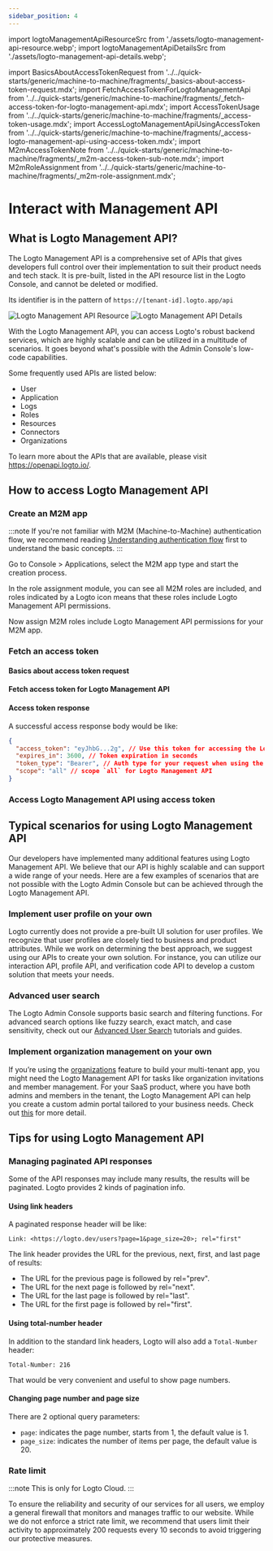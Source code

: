 ```yaml
---
sidebar_position: 4
---
```


import logtoManagementApiResourceSrc from './assets/logto-management-api-resource.webp';
import logtoManagementApiDetailsSrc from './assets/logto-management-api-details.webp';

import BasicsAboutAccessTokenRequest from '../../quick-starts/generic/machine-to-machine/fragments/\_basics-about-access-token-request.mdx';
import FetchAccessTokenForLogtoManagementApi from '../../quick-starts/generic/machine-to-machine/fragments/\_fetch-access-token-for-logto-management-api.mdx';
import AccessTokenUsage from '../../quick-starts/generic/machine-to-machine/fragments/\_access-token-usage.mdx';
import AccessLogtoManagementApiUsingAccessToken from '../../quick-starts/generic/machine-to-machine/fragments/\_access-logto-management-api-using-access-token.mdx';
import M2mAccessTokenNote from '../../quick-starts/generic/machine-to-machine/fragments/\_m2m-access-token-sub-note.mdx';
import M2mRoleAssignment from '../../quick-starts/generic/machine-to-machine/fragments/\_m2m-role-assignment.mdx';

# Interact with Management API

## What is Logto Management API?

The Logto Management API is a comprehensive set of APIs that gives developers full control over their implementation to suit their product needs and tech stack. It is pre-built, listed in the API resource list in the Logto Console, and cannot be deleted or modified.

Its identifier is in the pattern of `https://[tenant-id].logto.app/api`

<img alt="Logto Management API Resource" src={logtoManagementApiResourceSrc} />

<img alt="Logto Management API Details" src={logtoManagementApiDetailsSrc} />

With the Logto Management API, you can access Logto's robust backend services, which are highly scalable and can be utilized in a multitude of scenarios. It goes beyond what's possible with the Admin Console's low-code capabilities.

Some frequently used APIs are listed below:

- User
- Application
- Logs
- Roles
- Resources
- Connectors
- Organizations

To learn more about the APIs that are available, please visit https://openapi.logto.io/.

## How to access Logto Management API

### Create an M2M app

:::note
If you're not familiar with M2M (Machine-to-Machine) authentication flow, we recommend reading [Understanding authentication flow](/integrate-logto/integrate-logto-into-your-application/understand-authentication-flow/#machine-to-machine-authentication-flow) first to understand the basic concepts.
:::

Go to <CloudLink to="/applications">Console > Applications</CloudLink>, select the M2M app type and start the creation process.

<M2mRoleAssignment />

In the role assignment module, you can see all M2M roles are included, and roles indicated by a Logto icon means that these roles include Logto Management API permissions.

Now assign M2M roles include Logto Management API permissions for your M2M app.

### Fetch an access token

#### Basics about access token request

<BasicsAboutAccessTokenRequest />

#### Fetch access token for Logto Management API

<FetchAccessTokenForLogtoManagementApi />

#### Access token response

A successful access response body would be like:

```json
{
  "access_token": "eyJhbG...2g", // Use this token for accessing the Logto Management API
  "expires_in": 3600, // Token expiration in seconds
  "token_type": "Bearer", // Auth type for your request when using the access token
  "scope": "all" // scope `all` for Logto Management API
}
```

<M2mAccessTokenNote />

### Access Logto Management API using access token

<AccessTokenUsage />

<AccessLogtoManagementApiUsingAccessToken />

## Typical scenarios for using Logto Management API

Our developers have implemented many additional features using Logto Management API. We believe that our API is highly scalable and can support a wide range of your needs. Here are a few examples of scenarios that are not possible with the Logto Admin Console but can be achieved through the Logto Management API.

### Implement user profile on your own

Logto currently does not provide a pre-built UI solution for user profiles. We recognize that user profiles are closely tied to business and product attributes. While we work on determining the best approach, we suggest using our APIs to create your own solution. For instance, you can utilize our interaction API, profile API, and verification code API to develop a custom solution that meets your needs.

### Advanced user search

The Logto Admin Console supports basic search and filtering functions. For advanced search options like fuzzy search, exact match, and case sensitivity, check out our [Advanced User Search](/user-management/advanced-user-search) tutorials and guides.

### Implement organization management on your own

If you’re using the [organizations](/organizations) feature to build your multi-tenant app, you might need the Logto Management API for tasks like organization invitations and member management. For your SaaS product, where you have both admins and members in the tenant, the Logto Management API can help you create a custom admin portal tailored to your business needs. Check out [this](/end-user-flows/organization-experience/) for more detail.

## Tips for using Logto Management API

### Managing paginated API responses

Some of the API responses may include many results, the results will be paginated. Logto provides 2 kinds of pagination info.

#### Using link headers

A paginated response header will be like:

```
Link: <https://logto.dev/users?page=1&page_size=20>; rel="first"
```

The link header provides the URL for the previous, next, first, and last page of results:

- The URL for the previous page is followed by rel="prev".
- The URL for the next page is followed by rel="next".
- The URL for the last page is followed by rel="last".
- The URL for the first page is followed by rel="first".

#### Using total-number header

In addition to the standard link headers, Logto will also add a `Total-Number` header:

```
Total-Number: 216
```

That would be very convenient and useful to show page numbers.

#### Changing page number and page size

There are 2 optional query parameters:

- `page`: indicates the page number, starts from 1, the default value is 1.
- `page_size`: indicates the number of items per page, the default value is 20.

### Rate limit

:::note
This is only for Logto Cloud.
:::

To ensure the reliability and security of our services for all users, we employ a general firewall that monitors and manages traffic to our website. While we do not enforce a strict rate limit, we recommend that users limit their activity to approximately 200 requests every 10 seconds to avoid triggering our protective measures.
